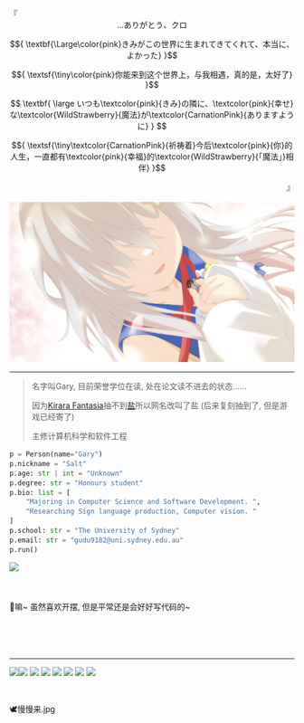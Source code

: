 

<!-- <div align="center">
    <div>
        <font face="courier New" color=	#20B2AA>欢迎来到盐盐盐的幻想世界</font>
    </div>
    <div>
        <font face="courier New" color=	#20B2AA>ソルトのファンタジアの世界へようこそ~</font> 
    </div>
    <a href="https://www.pixiv.net/artworks/89268058">
        <img src="./chino.jpg" alt="chino">
    </a>
</div> -->

<div align="start">
    『
</div>

<div align="center">
    <div>
        ...ありがとう、クロ
    </div>
</div>

$${ \textbf{\Large\color{pink}きみがこの世界に生まれてきてくれて、本当に、よかった} }$$

$${ \textsf{\tiny\color{pink}你能来到这个世界上，与我相遇，真的是，太好了} }$$

$$ \textbf{ \large いつも\textcolor{pink}{きみ}の隣に、\textcolor{pink}{幸せ}な\textcolor{WildStrawberry}{魔法}が\textcolor{CarnationPink}{ありますように} } $$

$${ \textsf{\tiny\textcolor{CarnationPink}{祈祷着}今后\textcolor{pink}{你}的人生，一直都有\textcolor{pink}{幸福}的\textcolor{WildStrawberry}{「魔法」}相伴} }$$


<div align="end">』</div>

<br>

<div align="center">
    <a target="_blank" href="https://bangumi.tv/character/59775">
        <img src="./kuro.jpg" alt="kuro">
    </a>
</div>


<hr>
<!-- <a href="https://twitter.com/kusunoki5050/status/1498660502855045127">
    <img align="right" height="341" width="241" src="./chino_intro.png" alt="chino">
</a> -->

> 名字叫Gary, 目前荣誉学位在读, 处在论文读不进去的状态......
>
> 因为[Kirara Fantasia](https://zh.wikipedia.org/wiki/%E9%97%AA%E8%80%80%E5%B9%BB%E6%83%B3%E6%9B%B2)抽不到[盐](https://wiki.kirafan.moe/#/character/32122010)所以网名改叫了盐 (后来复刻抽到了, 但是游戏已经寄了)
>
> 主修计算机科学和软件工程
>
```Python
p = Person(name="Gary")
p.nickname = "Salt"
p.age: str | int = "Unknown"
p.degree: str = "Honours student"
p.bio: list = [
    "Majoring in Computer Science and Software Development. ",
    "Researching Sign language production, Computer vision. "
]
p.school: str = "The University of Sydney"
p.email: str = "gudu9182@uni.sydney.edu.au"
p.run()
```

<a href="https://github.com/garydu0123">
  <img align="left" src="https://github-readme-stats-ddnplk3dk-garydu0123.vercel.app/api?username=garydu0123&count_private=true&show_icons=true"/>
</a>


<br /><br /><br /><br />
🌟嘛~ 虽然喜欢开摆, 但是平常还是会好好写代码的~
<br /><br /><br /><br /><br />


<hr>
<a href="https://github.com/garydu0123">
  <img align="left" src="https://github-readme-stats-ddnplk3dk-garydu0123.vercel.app/api/top-langs/?username=garydu0123&layout=compact&hide=Jupyter%20Notebook"/>
</a>



![](https://img.shields.io/badge/-Python-blue) ![](https://img.shields.io/badge/-html-orange) ![](https://img.shields.io/badge/-Java-yellow) ![](https://img.shields.io/badge/-JavaScript-yellowgreen) ![](https://img.shields.io/badge/-CSS-brightgreen) ![](https://img.shields.io/badge/-SQL-lightgrey) ![](https://img.shields.io/badge/-Bash-red)

</br>

🕊️慢慢来.jpg

</br>

